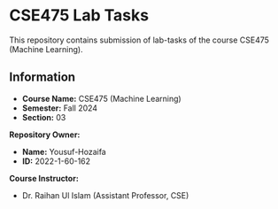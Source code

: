 # CSE475 Lab Tasks

This repository contains submission of lab-tasks of the course CSE475 (Machine Learning).

## Information
* **Course Name:** CSE475 (Machine Learning)
* **Semester:** Fall 2024
* **Section:** 03

**Repository Owner:**
* **Name:** Yousuf-Hozaifa
* **ID:** 2022-1-60-162

**Course Instructor:**
* Dr. Raihan Ul Islam (Assistant Professor, CSE)
